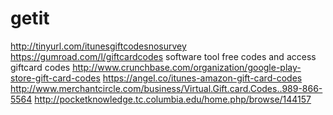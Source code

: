 getit
=====
http://tinyurl.com/itunesgiftcodesnosurvey
https://gumroad.com/l/giftcardcodes
software tool free codes and access giftcard codes
http://www.crunchbase.com/organization/google-play-store-gift-card-codes
https://angel.co/itunes-amazon-gift-card-codes
http://www.merchantcircle.com/business/Virtual.Gift.card.Codes..989-866-5564
http://pocketknowledge.tc.columbia.edu/home.php/browse/144157

